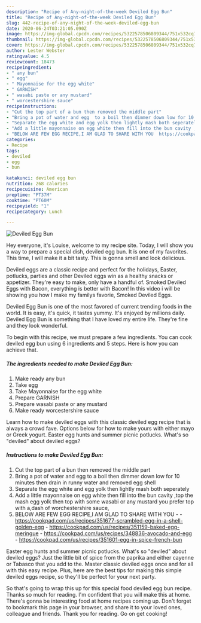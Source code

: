 ```yaml
---
description: "Recipe of Any-night-of-the-week Deviled Egg Bun"
title: "Recipe of Any-night-of-the-week Deviled Egg Bun"
slug: 442-recipe-of-any-night-of-the-week-deviled-egg-bun
date: 2020-06-24T03:21:05.090Z
image: https://img-global.cpcdn.com/recipes/5322578506809344/751x532cq70/deviled-egg-bun-recipe-main-photo.jpg
thumbnail: https://img-global.cpcdn.com/recipes/5322578506809344/751x532cq70/deviled-egg-bun-recipe-main-photo.jpg
cover: https://img-global.cpcdn.com/recipes/5322578506809344/751x532cq70/deviled-egg-bun-recipe-main-photo.jpg
author: Lester Webster
ratingvalue: 4.5
reviewcount: 18473
recipeingredient:
- " any bun"
- " egg"
- " Mayonnaise for the egg white"
- " GARNISH"
- " wasabi paste or any mustard"
- " worcestershire sauce"
recipeinstructions:
- "Cut the top part of a bun then removed the middle part"
- "Bring a pot of water and egg  to a boil then dimmer down low for 10 minutes then drain in runny water and removed egg shell"
- "Separate the egg white and egg yolk then lightly mash both seperately"
- "Add a little mayonnaise on egg white then fill into the bun cavity ,top the mash egg yolk then top with some wasabi or any mustard you prefer top with a,dash of worchestershire sauce,"
- "BELOW ARE FEW EGG RECIPE,I AM GLAD TO SHARE WITH YOU  https://cookpad.com/us/recipes/351677-scrambled-egg-in-a-shell-golden-egg https://cookpad.com/us/recipes/351159-baked-egg-meringue https://cookpad.com/us/recipes/348836-avocado-and-egg https://cookpad.com/us/recipes/351601-egg-in-spice-french-bun"
categories:
- Recipe
tags:
- deviled
- egg
- bun

katakunci: deviled egg bun 
nutrition: 268 calories
recipecuisine: American
preptime: "PT37M"
cooktime: "PT60M"
recipeyield: "1"
recipecategory: Lunch

---
```



![Deviled Egg Bun](https://img-global.cpcdn.com/recipes/5322578506809344/751x532cq70/deviled-egg-bun-recipe-main-photo.jpg)

Hey everyone, it's Louise, welcome to my recipe site. Today, I will show you a way to prepare a special dish, deviled egg bun. It is one of my favorites. This time, I will make it a bit tasty. This is gonna smell and look delicious.

Deviled eggs are a classic recipe and perfect for the holidays, Easter, potlucks, parties and other Deviled eggs win as a healthy snacks or appetizer. They&#39;re easy to make, only have a handful of. Smoked Deviled Eggs with Bacon, everything is better with Bacon! In this video i will be showing you how I make my familys favorie, Smoked Deviled Eggs.

Deviled Egg Bun is one of the most favored of current trending foods in the world. It is easy, it's quick, it tastes yummy. It's enjoyed by millions daily. Deviled Egg Bun is something that I have loved my entire life. They're fine and they look wonderful.


To begin with this recipe, we must prepare a few ingredients. You can cook deviled egg bun using 6 ingredients and 5 steps. Here is how you can achieve that.

<!--inarticleads1-->

##### The ingredients needed to make Deviled Egg Bun:

1. Make ready  any bun
1. Take  egg
1. Take  Mayonnaise for the egg white
1. Prepare  GARNISH
1. Prepare  wasabi paste or any mustard
1. Make ready  worcestershire sauce


Learn how to make deviled eggs with this classic deviled egg recipe that is always a crowd fave. Options below for how to make yours with either mayo or Greek yogurt. Easter egg hunts and summer picnic potlucks. What&#39;s so &#34;deviled&#34; about deviled eggs? 

<!--inarticleads2-->

##### Instructions to make Deviled Egg Bun:

1. Cut the top part of a bun then removed the middle part
1. Bring a pot of water and egg  to a boil then dimmer down low for 10 minutes then drain in runny water and removed egg shell
1. Separate the egg white and egg yolk then lightly mash both seperately
1. Add a little mayonnaise on egg white then fill into the bun cavity ,top the mash egg yolk then top with some wasabi or any mustard you prefer top with a,dash of worchestershire sauce,
1. BELOW ARE FEW EGG RECIPE,I AM GLAD TO SHARE WITH YOU -  - https://cookpad.com/us/recipes/351677-scrambled-egg-in-a-shell-golden-egg - https://cookpad.com/us/recipes/351159-baked-egg-meringue - https://cookpad.com/us/recipes/348836-avocado-and-egg - https://cookpad.com/us/recipes/351601-egg-in-spice-french-bun


Easter egg hunts and summer picnic potlucks. What&#39;s so &#34;deviled&#34; about deviled eggs? Just the little bit of spice from the paprika and either cayenne or Tabasco that you add to the. Master classic deviled eggs once and for all with this easy recipe. Plus, here are the best tips for making this simple deviled eggs recipe, so they&#39;ll be perfect for your next party. 

So that's going to wrap this up for this special food deviled egg bun recipe. Thanks so much for reading. I'm confident that you will make this at home. There's gonna be interesting food at home recipes coming up. Don't forget to bookmark this page in your browser, and share it to your loved ones, colleague and friends. Thank you for reading. Go on get cooking!
